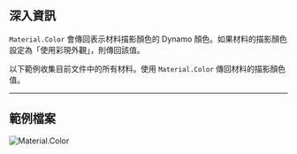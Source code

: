 ## 深入資訊
`Material.Color` 會傳回表示材料描影顏色的 Dynamo 顏色。如果材料的描影顏色設定為「使用彩現外觀」，則傳回該值。

以下範例收集目前文件中的所有材料。使用 `Material.Color` 傳回材料的描影顏色值。

___
## 範例檔案

![Material.Color](./Revit.Elements.Material.Color_img.jpg)

